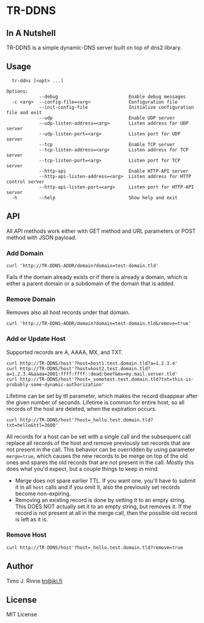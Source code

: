 # TR-DDNS

## In A Nutshell

TR-DDNS is a simple dynamic-DNS server built on top of dns2 library.

## Usage

```
  tr-ddns [<opt> ...]

Options:
            --debug                          Enable debug messages
  -c <arg>  --config-file=<arg>              Configuration file
            --init-config-file               Initialize configuration file and exit
            --udp                            Enable UDP server
            --udp-listen-address=<arg>       Listen address for UDP server
            --udp-listen-port=<arg>          Listen port for UDP server
            --tcp                            Enable TCP server
            --tcp-listen-address=<arg>       Listen address for TCP server
            --tcp-listen-port=<arg>          Listen port for TCP server
            --http-api                       Enable HTTP-API server
            --http-api-listen-address=<arg>  Listen address for HTTP control server
            --http-api-listen-port=<arg>     Listen port for HTTP-API server
  -h        --help                           Show help and exit
```

## API

All API methods work either with GET method and URL parameters or POST
method with JSON payload.

### Add Domain

```
curl 'http://TR-DDNS-ADDR/domain?domain=test-domain.tld'
```

Fails if the domain already exists or if there is already a domain,
which is either a parent domain or a subdomain of the domain that is
added.

### Remove Domain

Removes also all host records under that domain.

```
curl 'http://TR-DDNS-ADDR/domain?domain=test-domain.tld&remove=true'
```

### Add or Update Host

Supported records are A, AAAA, MX, and TXT.

```
curl http://TR-DDNS/host'?host=host1.test.domain.tld?a=1.2.3.4'
curl http://TR-DDNS/host'?host=host2.test.domain.tld?a=1.2.3.4&aaaa=2001:ffff:ffff::dead:beef&mx=my.mail.server.tld'
curl http://TR-DDNS/host'?host=_sometext.test.domain.tld?txt=this-is-probably-some-dynamic-authorization'
```

Lifetime can be set by ttl parameter, which makes the record disappear
after the given number of seconds. Lifetime is common for entire host,
so all records of the host are deleted, when the expiration occurs.

```
curl http://TR-DDNS/host'?host=_hello.test.domain.tld?txt=hello&ttl=3600'
```

All records for a host can be set with a single call and the
subsequent call replace all records of the host and remove previously
set records that are not present in the call. This behavior can be
overridden by using parameter `merge=true`, which causes the new
records to be merge on top of the old ones and spares the old records
that are not present in the call. Mostly this does what you'd expect,
but a couple things to keep in mind.

- Merge does not spare earlier TTL. If you want one, you'll have to submit
  it in all `host` calls and if you omit it, also the previously set
  records become non-expiring.
- Removing an existing record is done by setting it to an empty string.
  This DOES NOT actually set it to an empty string, but removes it.
  If the record is not present at all in the merge call, then the possible
  old record is left as it is.

### Remove Host

```
curl http://TR-DDNS/host'?host=_hello.test.domain.tld?remove=true
```

## Author

Timo J. Rinne <tri@iki.fi>


## License

MIT License
